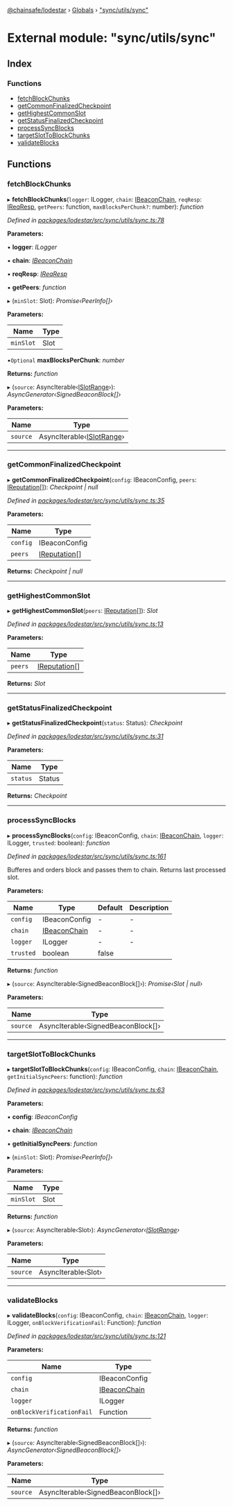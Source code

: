 [@chainsafe/lodestar](../README.md) › [Globals](../globals.md) › ["sync/utils/sync"](_sync_utils_sync_.md)

# External module: "sync/utils/sync"

## Index

### Functions

* [fetchBlockChunks](_sync_utils_sync_.md#fetchblockchunks)
* [getCommonFinalizedCheckpoint](_sync_utils_sync_.md#getcommonfinalizedcheckpoint)
* [getHighestCommonSlot](_sync_utils_sync_.md#gethighestcommonslot)
* [getStatusFinalizedCheckpoint](_sync_utils_sync_.md#getstatusfinalizedcheckpoint)
* [processSyncBlocks](_sync_utils_sync_.md#processsyncblocks)
* [targetSlotToBlockChunks](_sync_utils_sync_.md#targetslottoblockchunks)
* [validateBlocks](_sync_utils_sync_.md#validateblocks)

## Functions

###  fetchBlockChunks

▸ **fetchBlockChunks**(`logger`: ILogger, `chain`: [IBeaconChain](../interfaces/_chain_interface_.ibeaconchain.md), `reqResp`: [IReqResp](../interfaces/_network_interface_.ireqresp.md), `getPeers`: function, `maxBlocksPerChunk?`: number): *function*

*Defined in [packages/lodestar/src/sync/utils/sync.ts:78](https://github.com/ChainSafe/lodestar/blob/ee8ffa456/packages/lodestar/src/sync/utils/sync.ts#L78)*

**Parameters:**

▪ **logger**: *ILogger*

▪ **chain**: *[IBeaconChain](../interfaces/_chain_interface_.ibeaconchain.md)*

▪ **reqResp**: *[IReqResp](../interfaces/_network_interface_.ireqresp.md)*

▪ **getPeers**: *function*

▸ (`minSlot`: Slot): *Promise‹PeerInfo[]›*

**Parameters:**

Name | Type |
------ | ------ |
`minSlot` | Slot |

▪`Optional`  **maxBlocksPerChunk**: *number*

**Returns:** *function*

▸ (`source`: AsyncIterable‹[ISlotRange](../interfaces/_sync_interface_.islotrange.md)›): *AsyncGenerator‹SignedBeaconBlock[]›*

**Parameters:**

Name | Type |
------ | ------ |
`source` | AsyncIterable‹[ISlotRange](../interfaces/_sync_interface_.islotrange.md)› |

___

###  getCommonFinalizedCheckpoint

▸ **getCommonFinalizedCheckpoint**(`config`: IBeaconConfig, `peers`: [IReputation](../interfaces/_sync_ireputation_.ireputation.md)[]): *Checkpoint | null*

*Defined in [packages/lodestar/src/sync/utils/sync.ts:35](https://github.com/ChainSafe/lodestar/blob/ee8ffa456/packages/lodestar/src/sync/utils/sync.ts#L35)*

**Parameters:**

Name | Type |
------ | ------ |
`config` | IBeaconConfig |
`peers` | [IReputation](../interfaces/_sync_ireputation_.ireputation.md)[] |

**Returns:** *Checkpoint | null*

___

###  getHighestCommonSlot

▸ **getHighestCommonSlot**(`peers`: [IReputation](../interfaces/_sync_ireputation_.ireputation.md)[]): *Slot*

*Defined in [packages/lodestar/src/sync/utils/sync.ts:13](https://github.com/ChainSafe/lodestar/blob/ee8ffa456/packages/lodestar/src/sync/utils/sync.ts#L13)*

**Parameters:**

Name | Type |
------ | ------ |
`peers` | [IReputation](../interfaces/_sync_ireputation_.ireputation.md)[] |

**Returns:** *Slot*

___

###  getStatusFinalizedCheckpoint

▸ **getStatusFinalizedCheckpoint**(`status`: Status): *Checkpoint*

*Defined in [packages/lodestar/src/sync/utils/sync.ts:31](https://github.com/ChainSafe/lodestar/blob/ee8ffa456/packages/lodestar/src/sync/utils/sync.ts#L31)*

**Parameters:**

Name | Type |
------ | ------ |
`status` | Status |

**Returns:** *Checkpoint*

___

###  processSyncBlocks

▸ **processSyncBlocks**(`config`: IBeaconConfig, `chain`: [IBeaconChain](../interfaces/_chain_interface_.ibeaconchain.md), `logger`: ILogger, `trusted`: boolean): *function*

*Defined in [packages/lodestar/src/sync/utils/sync.ts:161](https://github.com/ChainSafe/lodestar/blob/ee8ffa456/packages/lodestar/src/sync/utils/sync.ts#L161)*

Bufferes and orders block and passes them to chain.
Returns last processed slot.

**Parameters:**

Name | Type | Default | Description |
------ | ------ | ------ | ------ |
`config` | IBeaconConfig | - | - |
`chain` | [IBeaconChain](../interfaces/_chain_interface_.ibeaconchain.md) | - | - |
`logger` | ILogger | - | - |
`trusted` | boolean | false |   |

**Returns:** *function*

▸ (`source`: AsyncIterable‹SignedBeaconBlock[]›): *Promise‹Slot | null›*

**Parameters:**

Name | Type |
------ | ------ |
`source` | AsyncIterable‹SignedBeaconBlock[]› |

___

###  targetSlotToBlockChunks

▸ **targetSlotToBlockChunks**(`config`: IBeaconConfig, `chain`: [IBeaconChain](../interfaces/_chain_interface_.ibeaconchain.md), `getInitialSyncPeers`: function): *function*

*Defined in [packages/lodestar/src/sync/utils/sync.ts:63](https://github.com/ChainSafe/lodestar/blob/ee8ffa456/packages/lodestar/src/sync/utils/sync.ts#L63)*

**Parameters:**

▪ **config**: *IBeaconConfig*

▪ **chain**: *[IBeaconChain](../interfaces/_chain_interface_.ibeaconchain.md)*

▪ **getInitialSyncPeers**: *function*

▸ (`minSlot`: Slot): *Promise‹PeerInfo[]›*

**Parameters:**

Name | Type |
------ | ------ |
`minSlot` | Slot |

**Returns:** *function*

▸ (`source`: AsyncIterable‹Slot›): *AsyncGenerator‹[ISlotRange](../interfaces/_sync_interface_.islotrange.md)›*

**Parameters:**

Name | Type |
------ | ------ |
`source` | AsyncIterable‹Slot› |

___

###  validateBlocks

▸ **validateBlocks**(`config`: IBeaconConfig, `chain`: [IBeaconChain](../interfaces/_chain_interface_.ibeaconchain.md), `logger`: ILogger, `onBlockVerificationFail`: Function): *function*

*Defined in [packages/lodestar/src/sync/utils/sync.ts:121](https://github.com/ChainSafe/lodestar/blob/ee8ffa456/packages/lodestar/src/sync/utils/sync.ts#L121)*

**Parameters:**

Name | Type |
------ | ------ |
`config` | IBeaconConfig |
`chain` | [IBeaconChain](../interfaces/_chain_interface_.ibeaconchain.md) |
`logger` | ILogger |
`onBlockVerificationFail` | Function |

**Returns:** *function*

▸ (`source`: AsyncIterable‹SignedBeaconBlock[]›): *AsyncGenerator‹SignedBeaconBlock[]›*

**Parameters:**

Name | Type |
------ | ------ |
`source` | AsyncIterable‹SignedBeaconBlock[]› |
